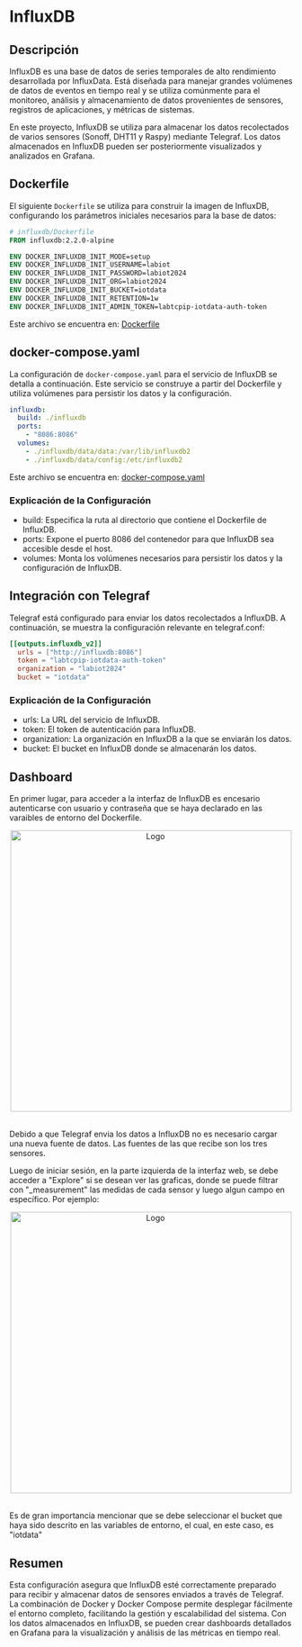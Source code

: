 # InfluxDB
## Descripción
InfluxDB es una base de datos de series temporales de alto rendimiento desarrollada por InfluxData. Está diseñada para manejar grandes volúmenes de datos de eventos en tiempo real y se utiliza comúnmente para el monitoreo, análisis y almacenamiento de datos provenientes de sensores, registros de aplicaciones, y métricas de sistemas.

En este proyecto, InfluxDB se utiliza para almacenar los datos recolectados de varios sensores (Sonoff, DHT11 y Raspy) mediante Telegraf. Los datos almacenados en InfluxDB pueden ser posteriormente visualizados y analizados en Grafana.

## Dockerfile
El siguiente `Dockerfile` se utiliza para construir la imagen de InfluxDB, configurando los parámetros iniciales necesarios para la base de datos:

```dockerfile
# influxdb/Dockerfile
FROM influxdb:2.2.0-alpine

ENV DOCKER_INFLUXDB_INIT_MODE=setup
ENV DOCKER_INFLUXDB_INIT_USERNAME=labiot
ENV DOCKER_INFLUXDB_INIT_PASSWORD=labiot2024
ENV DOCKER_INFLUXDB_INIT_ORG=labiot2024
ENV DOCKER_INFLUXDB_INIT_BUCKET=iotdata
ENV DOCKER_INFLUXDB_INIT_RETENTION=1w
ENV DOCKER_INFLUXDB_INIT_ADMIN_TOKEN=labtcpip-iotdata-auth-token
```

Este archivo se encuentra en: [Dockerfile](https://github.com/danunziata/Aplicaciones_TCP_IP/blob/develop/docs/03-Proyecto_Final/proyecto/server/influxdb/Dockerfile)
## docker-compose.yaml
La configuración de `docker-compose.yaml` para el servicio de InfluxDB se detalla a continuación. Este servicio se construye a partir del Dockerfile y utiliza volúmenes para persistir los datos y la configuración.

```yaml
influxdb:
  build: ./influxdb
  ports: 
    - "8086:8086"
  volumes:
    - ./influxdb/data/data:/var/lib/influxdb2
    - ./influxdb/data/config:/etc/influxdb2
```
Este archivo se encuentra en: [docker-compose.yaml](https://github.com/danunziata/Aplicaciones_TCP_IP/blob/develop/docs/03-Proyecto_Final/proyecto/server/docker-compose.yaml)

### Explicación de la Configuración
- build: Especifica la ruta al directorio que contiene el Dockerfile de InfluxDB.
- ports: Expone el puerto 8086 del contenedor para que InfluxDB sea accesible desde el host.
- volumes: Monta los volúmenes necesarios para persistir los datos y la configuración de InfluxDB.

## Integración con Telegraf
Telegraf está configurado para enviar los datos recolectados a InfluxDB. A continuación, se muestra la configuración relevante en telegraf.conf:

```toml
[[outputs.influxdb_v2]]
  urls = ["http://influxdb:8086"]
  token = "labtcpip-iotdata-auth-token"
  organization = "labiot2024"
  bucket = "iotdata"
```

### Explicación de la Configuración
- urls: La URL del servicio de InfluxDB.
- token: El token de autenticación para InfluxDB.
- organization: La organización en InfluxDB a la que se enviarán los datos.
- bucket: El bucket en InfluxDB donde se almacenarán los datos.

## Dashboard
En primer lugar, para acceder a la interfaz de InfluxDB es encesario autenticarse con usuario y contraseña que se haya declarado en las varaibles de entorno del Dockerfile.

<div align="center">
   <img src="/images/influxdb_auth.png" alt="Logo" width="500" height="500">
</div>
<br />

Debido a que Telegraf envia los datos a InfluxDB no es necesario cargar una nueva fuente de datos. Las fuentes de las que recibe son los tres sensores.

Luego de iniciar sesión, en la parte izquierda de la interfaz web, se debe acceder a "Explore" si se desean ver las graficas, donde se puede filtrar con "_measurement" las medidas de cada sensor y luego algun campo en específico. Por ejemplo:

<div align="center">
   <img src="/images/influxdb_cap1.png" alt="Logo" width="500" height="500">
</div>
<br />

Es de gran importancia mencionar que se debe seleccionar el bucket que haya sido descrito en las variables de entorno, el cual, en este caso, es "iotdata"

## Resumen
Esta configuración asegura que InfluxDB esté correctamente preparado para recibir y almacenar datos de sensores enviados a través de Telegraf. La combinación de Docker y Docker Compose permite desplegar fácilmente el entorno completo, facilitando la gestión y escalabilidad del sistema. Con los datos almacenados en InfluxDB, se pueden crear dashboards detallados en Grafana para la visualización y análisis de las métricas en tiempo real.